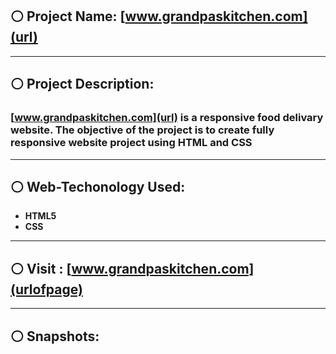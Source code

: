 ## :white_circle: Project Name: [www.grandpaskitchen.com](url)
---
## :white_circle: Project Description:

### [www.grandpaskitchen.com](url) is a responsive food delivary website. The objective of the project is to create fully responsive website project using HTML and CSS
---
## :white_circle: Web-Techonology Used:
* **HTML5**
* **CSS**
---
## :white_circle: Visit : [www.grandpaskitchen.com](urlofpage)

---
## :white_circle: Snapshots:
